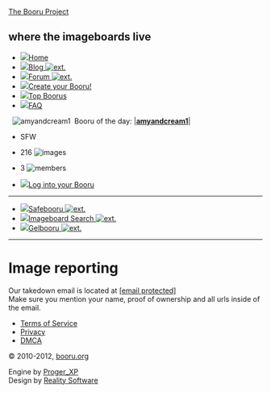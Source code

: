 [The Booru Project](https://booru.org/)

where the imageboards live
--------------------------

* [![](images/menu_main.png)Home](https://booru.org/)
* [![](images/menu_blog.png)Blog ![ext.](images/external.png)](http://blog.booru.org/) 
* [![](images/menu_forum.png)Forum ![ext.](images/external.png)](https://forum.booru.org/) 
* [![](images/menu_create.gif)Create your Booru!](https://booru.org/create)
* [![](images/menu_top_boorus.png)Top Boorus](https://booru.org/top "List of most popular boorus")
* [![](images/menu_faq.png)FAQ](https://booru.org/faq)

  ![amyandcream1](http://amyandcream1.booru.org/favicon.ico)  Booru of the day: |**[amyandcream1](http://amyandcream1.booru.org/)**|

* SFW
* 216 ![images](images/booru_totalimages.gif)
* 3 ![members](images/booru_totalusers.gif)

* [![](images/menu_login.gif)Log into your Booru](https://booru.org/login)

* * *

* [![](images/menu_safebooru.gif)Safebooru ![ext.](images/external.png)](http://www.safebooru.org/) 
* [![](images/menu_ibsearch.gif)Imageboard Search ![ext.](images/external.png)](http://ibsearch.i-forge.net/) 
* [![](images/menu_gelbooru.gif)Gelbooru ![ext.](images/external.png)](http://www.gelbooru.com/) 

* * *

Image reporting
===============

Our takedown email is located at [\[email protected\]](https://booru.org/cdn-cgi/l/email-protection)  
Make sure you mention your name, proof of ownership and all urls inside of the email.  

* [Terms of Service](https://booru.org/tos)
* [Privacy](https://booru.org/privacy)
* [DMCA](https://booru.org/report)

  
© 2010-2012, [booru.org](https://booru.org/)

Engine by [Proger\_XP](http://www.i-forge.net/)  
Design by [Reality Software](http://www.realitysoftware.ca/ "Website Design")